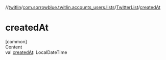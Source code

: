 //[twitlin](../../index.md)/[com.sorrowblue.twitlin.accounts_users.lists](../index.md)/[TwitterList](index.md)/[createdAt](created-at.md)



# createdAt  
[common]  
Content  
val [createdAt](created-at.md): LocalDateTime  



